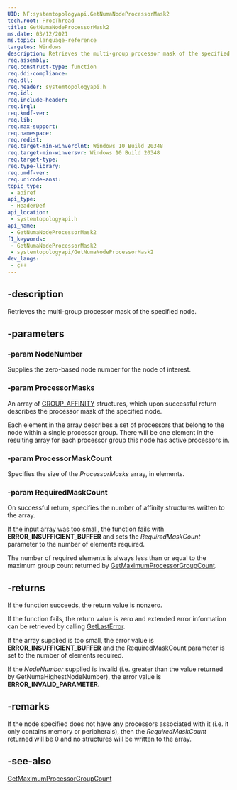 ```yaml
---
UID: NF:systemtopologyapi.GetNumaNodeProcessorMask2
tech.root: ProcThread
title: GetNumaNodeProcessorMask2
ms.date: 03/12/2021
ms.topic: language-reference
targetos: Windows
description: Retrieves the multi-group processor mask of the specified node.
req.assembly: 
req.construct-type: function
req.ddi-compliance: 
req.dll: 
req.header: systemtopologyapi.h
req.idl: 
req.include-header: 
req.irql: 
req.kmdf-ver: 
req.lib: 
req.max-support: 
req.namespace: 
req.redist: 
req.target-min-winverclnt: Windows 10 Build 20348
req.target-min-winversvr: Windows 10 Build 20348
req.target-type: 
req.type-library: 
req.umdf-ver: 
req.unicode-ansi: 
topic_type:
 - apiref
api_type:
 - HeaderDef
api_location:
 - systemtopologyapi.h
api_name:
 - GetNumaNodeProcessorMask2
f1_keywords:
 - GetNumaNodeProcessorMask2
 - systemtopologyapi/GetNumaNodeProcessorMask2
dev_langs:
 - c++
---
```


## -description

Retrieves the multi-group processor mask of the specified node.

## -parameters

### -param NodeNumber

Supplies the zero-based node number for the node of interest.

### -param ProcessorMasks

An array of [GROUP_AFFINITY](../winnt/ns-winnt-group_affinity.md) structures, which upon successful return describes the processor mask of the specified node.

Each element in the array describes a set of processors that belong to the node within a single processor group. There will be one element in the resulting array for each processor group this node has active processors in.


### -param ProcessorMaskCount

Specifies the size of the *ProcessorMasks* array, in elements.

### -param RequiredMaskCount

On successful return, specifies the number of affinity structures written to the array.

If the input array was too small, the function fails with **ERROR_INSUFFICIENT_BUFFER** and sets the *RequiredMaskCount* parameter to the number of elements required. 

The number of required elements is always less than or equal to the maximum group count returned by [GetMaximumProcessorGroupCount](../winbase/nf-winbase-getmaximumprocessorgroupcount.md).


## -returns

If the function succeeds, the return value is nonzero.

If the function fails, the return value is zero and extended error information can be retrieved by calling [GetLastError](../errhandlingapi/nf-errhandlingapi-getlasterror.md).

If the array supplied is too small, the error value is **ERROR_INSUFFICIENT_BUFFER** and the RequiredMaskCount parameter is set to the number of elements required.

If the *NodeNumber* supplied is invalid (i.e. greater than the value returned by GetNumaHighestNodeNumber), the error value is **ERROR_INVALID_PARAMETER**.


## -remarks

If the node specified does not have any processors associated with it (i.e. it only contains memory or peripherals), then the *RequiredMaskCount* returned will be 0 and no structures will be written to the array.

## -see-also

[GetMaximumProcessorGroupCount](../winbase/nf-winbase-getmaximumprocessorgroupcount.md)
